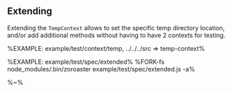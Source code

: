 ## **Extending**

Extending the `TempContext` allows to set the specific temp directory location, and/or add additional methods without having to have 2 contexts for testing.

%EXAMPLE: example/test/context/temp, ../../../src => temp-context%

%EXAMPLE: example/test/spec/extended%
%FORK-fs node_modules/.bin/zoroaster example/test/spec/extended.js -a%

%~%